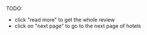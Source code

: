 TODO:
- click "read more" to get the whole review
- click on "next page" to go to the next page of hotels